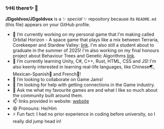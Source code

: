 ### ✨Hi there✨ 👋


**JDgoldvox/JDgoldvox** is a ✨ _special_ ✨ repository because its `README.md` (this file) appears on your GitHub profile.

- 🔭 I’m currently working on my personal game that I'm making called Orbital Horizon - A space game that plays like a mix between Terraria, Corekeeper and Stardew Valley: [link](https://github.com/JDgoldvox/ProjectEXP). I'm also still a student about to graduate in the summer of 2025! I'm also working on my final honours project about Behaviour Trees and Genetic Algorithms [link](https://github.com/JDgoldvox/WangYuGrundyHonoursProject).
- 🌱 I’m currently learning Unity, C#, C++, Rust, HTML, CSS and JS! I'm also keenly interested in learning real-life languages, like Chinese🌏, Mexican-Spanish🧭 and French🐌!
- 👯 I’m looking to collaborate on Game Jams!
- 🤔 I’m looking for help with getting connections in the Game industry.
- 💬 Ask me what my favourite games are and what I like so much about the community built around them.
- 📫 links provided in website: [website](https://jdgoldvox.com/#Contact-Details)
- 😄 Pronouns: He/Him
- ⚡ Fun fact: I had no prior experience in coding before university, so I really did jump head in!
